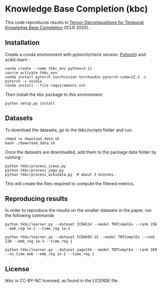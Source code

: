 # Knowledge Base Completion (kbc)
This code reproduces results in [Tensor Decompositions for Temporal Knowledge Base Completion](https://arxiv.org/abs/2004.04926) (ICLR 2020).

## Installation
Create a conda environment with pytorch(check version: [Pytorch](https://pytorch.org/get-started/locally/)) and scikit-learn :
```
conda create --name tkbc_env python=3.11
source activate tkbc_env
conda install pytorch torchvision torchaudio pytorch-cuda=12.1 -c pytorch -c nvidia
conda install --file requirements.txt
```

Then install the kbc package to this environment
```
python setup.py install
```

## Datasets

To download the datasets, go to the tkbc/scripts folder and run:
```
chmod +x download_data.sh
bash ./download_data.sh
```

Once the datasets are downloaded, add them to the package data folder by running :
```
python tkbc/process_icews.py
python tkbc/process_yago.py
python tkbc/process_wikidata.py  # about 3 minutes.
```

This will create the files required to compute the filtered metrics.

## Reproducing results

In order to reproduce the results on the smaller datasets in the paper, run the following commands

```
python tkbc/learner.py --dataset ICEWS14 --model TNTComplEx --rank 156 --emb_reg 1e-2 --time_reg 1e-2

python tkbc/learner.py --dataset ICEWS05-15 --model TNTComplEx --rank 128 --emb_reg 1e-3 --time_reg 1

python tkbc/learner.py --dataset yago15k --model TNTComplEx --rank 189 --no_time_emb --emb_reg 1e-2 --time_reg 1
```




## License
tkbc is CC-BY-NC licensed, as found in the LICENSE file.
